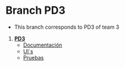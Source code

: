# Branch PD3
- This branch corresponds to PD3 of team 3
1. **[PD3](https://github.com/Chayy80/Repostorio-Equipo-3/tree/PD3/PD3)**  
   - [Documentación](https://github.com/Chayy80/Repostorio-Equipo-3/blob/PD3/PD3/Documentaci%C3%B3n.md)
   - [UI´s](https://github.com/Chayy80/Repostorio-Equipo-3/blob/PD3/PD3/UI%C2%B4s.md)
   - [Pruebas](https://github.com/Chayy80/Repostorio-Equipo-3/blob/PD3/PD3/Pruebas.md)


